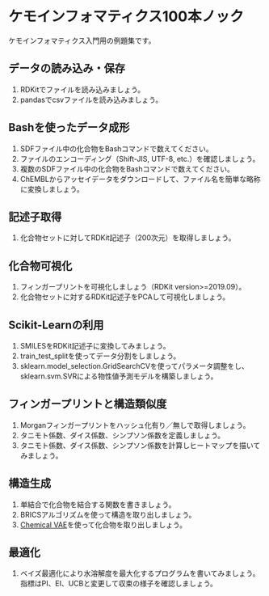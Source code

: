 # ケモインフォマティクス100本ノック

ケモインフォマティクス入門用の例題集です。

## データの読み込み・保存
1. RDKitでファイルを読み込みましょう。
1. pandasでcsvファイルを読み込みましょう。

## Bashを使ったデータ成形
1. SDFファイル中の化合物をBashコマンドで数えてください。
1. ファイルのエンコーディング（Shift-JIS, UTF-8, etc.）を確認しましょう。
1. 複数のSDFファイル中の化合物をBashコマンドで数えてください。
1. ChEMBLからアッセイデータをダウンロードして、ファイル名を簡単な略称に変換しましょう。

## 記述子取得
1. 化合物セットに対してRDKit記述子（200次元）を取得しましょう。

## 化合物可視化
1. フィンガープリントを可視化しましょう（RDKit version>=2019.09）。
1. 化合物セットに対するRDKit記述子をPCAして可視化しましょう。

## Scikit-Learnの利用
1. SMILESをRDKit記述子に変換してみましょう。
1. train_test_splitを使ってデータ分割をしましょう。
1. sklearn.model_selection.GridSearchCVを使ってパラメータ調整をし、sklearn.svm.SVRによる物性値予測モデルを構築しましょう。

## フィンガープリントと構造類似度
1. Morganフィンガープリントをハッシュ化有り／無しで取得しましょう。
1. タニモト係数、ダイス係数、シンプソン係数を定義しましょう。
1. タニモト係数、ダイス係数、シンプソン係数を計算しヒートマップを描いてみましょう。

## 構造生成
1. 単結合で化合物を結合する関数を書きましょう。
1. BRICSアルゴリズムを使って構造を取り出しましょう。
1. [Chemical VAE](https://github.com/aspuru-guzik-group/chemical_vae)を使って化合物を取り出しましょう。

## 最適化
1. ベイズ最適化により水溶解度を最大化するプログラムを書いてみましょう。指標はPI、EI、UCBと変更して収束の様子を確認しましょう。
